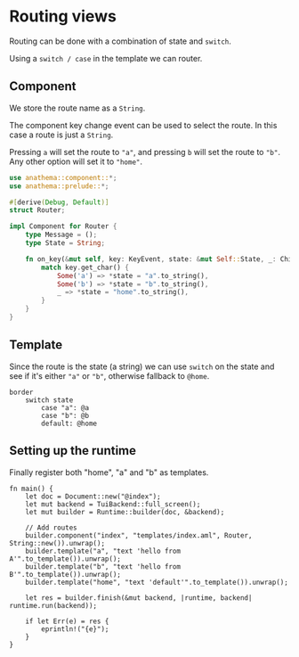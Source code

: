 # Routing views

Routing can be done with a combination of state and `switch`.

Using a `switch / case` in the template we can router.

## Component

We store the route name as a `String`.

The component key change event can be used to select the route.
In this case a route is just a `String`.

Pressing `a` will set the route to `"a"`, and pressing `b` will set the route to `"b"`.
Any other option will set it to `"home"`.

```rust
use anathema::component::*;
use anathema::prelude::*;

#[derive(Debug, Default)]
struct Router;

impl Component for Router {
    type Message = ();
    type State = String;

    fn on_key(&mut self, key: KeyEvent, state: &mut Self::State, _: Children<'_, '_>, _: Context<'_, '_, Self::State>) {
        match key.get_char() {
            Some('a') => *state = "a".to_string(),
            Some('b') => *state = "b".to_string(),
            _ => *state = "home".to_string(),
        }
    }
}
```

## Template

Since the route is the state (a string) we can use `switch` on the state
and see if it's either `"a"` or `"b"`, otherwise fallback to `@home`.

```aml
border
    switch state
        case "a": @a
        case "b": @b
        default: @home
```

## Setting up the runtime

Finally register both "home", "a" and "b" as templates.

```rust,ignore
fn main() {
    let doc = Document::new("@index");
    let mut backend = TuiBackend::full_screen();
    let mut builder = Runtime::builder(doc, &backend);

    // Add routes
    builder.component("index", "templates/index.aml", Router, String::new()).unwrap();
    builder.template("a", "text 'hello from A'".to_template()).unwrap();
    builder.template("b", "text 'hello from B'".to_template()).unwrap();
    builder.template("home", "text 'default'".to_template()).unwrap();

    let res = builder.finish(&mut backend, |runtime, backend| runtime.run(backend));

    if let Err(e) = res {
        eprintln!("{e}");
    }
}
```
